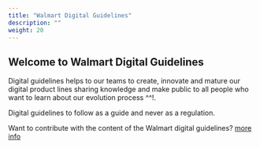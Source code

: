 ```yaml
---
title: "Walmart Digital Guidelines"
description: ""
weight: 20
---
```


## Welcome to Walmart Digital Guidelines

Digital guidelines helps to our teams to create, innovate and mature our digital product lines sharing knowledge and make public to all people who want to learn about our evolution process ^^!.

Digital guidelines to follow as a guide and never as a regulation.


Want to contribute with the content of the Walmart digital guidelines?
[more info](/how-to-contribute.md)





